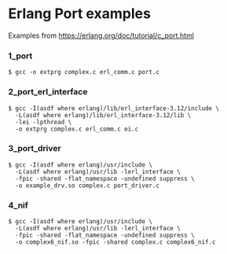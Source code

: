 # Erlang Port examples
Examples from https://erlang.org/doc/tutorial/c_port.html

### 1_port
```shell
$ gcc -o extprg complex.c erl_comm.c port.c
```

### 2_port_erl_interface
```shell
$ gcc -I(asdf where erlang)/lib/erl_interface-3.12/include \
  -L(asdf where erlang)/lib/erl_interface-3.12/lib \
  -lei -lpthread \
  -o extprg complex.c erl_comm.c ei.c 
```

### 3_port_driver

```shell
$ gcc -I(asdf where erlang)/usr/include \
  -L(asdf where erlang)/usr/lib -lerl_interface \
  -fpic -shared -flat_namespace -undefined suppress \
  -o example_drv.so complex.c port_driver.c 
```

### 4_nif
```shell
$ gcc -I(asdf where erlang)/usr/include \
  -L(asdf where erlang)/usr/lib -lerl_interface \
  -fpic -shared -flat_namespace -undefined suppress \
  -o complex6_nif.so -fpic -shared complex.c complex6_nif.c
```